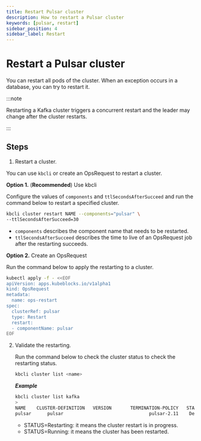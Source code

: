 ```yaml
---
title: Restart Pulsar cluster
description: How to restart a Pulsar cluster
keywords: [pulsar, restart]
sidebar_position: 4
sidebar_label: Restart
---
```



# Restart a Pulsar cluster

You can restart all pods of the cluster. When an exception occurs in a database, you can try to restart it.

:::note

Restarting a Kafka cluster triggers a concurrent restart and the leader may change after the cluster restarts.

:::

## Steps

1. Restart a cluster.

  You can use `kbcli` or create an OpsRequest to restart a cluster.
  
   **Option 1.** (**Recommended**) Use kbcli

   Configure the values of `components` and `ttlSecondsAfterSucceed` and run the command below to restart a specified cluster.

   ```bash
   kbcli cluster restart NAME --components="pulsar" \
   --ttlSecondsAfterSucceed=30
   ```

   - `components` describes the component name that needs to be restarted.
   - `ttlSecondsAfterSucceed` describes the time to live of an OpsRequest job after the restarting succeeds.

   **Option 2.** Create an OpsRequest

   Run the command below to apply the restarting to a cluster.

   ```bash
   kubectl apply -f - <<EOF
   apiVersion: apps.kubeblocks.io/v1alpha1
   kind: OpsRequest
   metadata:
     name: ops-restart
   spec:
     clusterRef: pulsar
     type: Restart 
     restart:
     - componentName: pulsar
   EOF
   ```

2. Validate the restarting.

   Run the command below to check the cluster status to check the restarting status.

   ```bash
   kbcli cluster list <name>
   ```

   ***Example***

   ```bash
   kbcli cluster list kafka
   >
   NAME    CLUSTER-DEFINITION   VERSION       TERMINATION-POLICY   STATUS     AGE
   pulsar      pulsar                                pulsar-2.11    Delete                               Running    19m
   ```

   * STATUS=Restarting: it means the cluster restart is in progress.
   * STATUS=Running: it means the cluster has been restarted.

